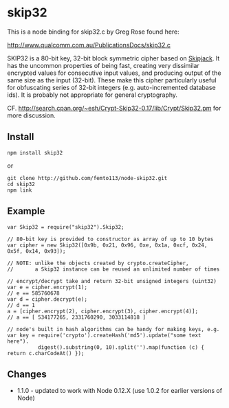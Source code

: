 # skip32

This is a node binding for skip32.c by Greg Rose found here:

http://www.qualcomm.com.au/PublicationsDocs/skip32.c

SKIP32 is a 80-bit key, 32-bit block symmetric cipher based on [Skipjack](http://en.wikipedia.org/wiki/Skipjack_%28cipher%29).
It has the uncommon properties of being fast, creating very dissimilar encrypted values for consecutive
input values, and producing output of the same size as the input (32-bit).  These make this cipher
particularly useful for obfuscating series of 32-bit integers (e.g. auto-incremented database ids).
It is probably not appropriate for general cryptography.

CF. http://search.cpan.org/~esh/Crypt-Skip32-0.17/lib/Crypt/Skip32.pm for more discussion.

## Install

    npm install skip32

or

    git clone http://github.com/femto113/node-skip32.git
    cd skip32
    npm link

## Example

    var Skip32 = require("skip32").Skip32;

    // 80-bit key is provided to constructor as array of up to 10 bytes
    var cipher = new Skip32([0x9b, 0x21, 0x96, 0xe, 0x1a, 0xcf, 0x24, 0x5f, 0x14, 0x93]);

    // NOTE: unlike the objects created by crypto.createCipher,
    //       a Skip32 instance can be reused an unlimited number of times

    // encrypt/decrypt take and return 32-bit unsigned integers (uint32)
    var e = cipher.encrypt(1);
    // e == 585760678
    var d = cipher.decrypt(e);
    // d == 1
    a = [cipher.encrypt(2), cipher.encrypt(3), cipher.encrypt(4)];
    // a == [ 534177265, 2331760290, 3033114818 ]

    // node's built in hash algorithms can be handy for making keys, e.g.
    var key = require('crypto').createHash('md5').update("some text here").
              digest().substring(0, 10).split('').map(function (c) { return c.charCodeAt() });


## Changes

* 1.1.0 - updated to work with Node 0.12.X (use 1.0.2 for earlier versions of Node)

